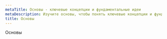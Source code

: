 ```yaml
---
metaTitle: Основы - ключевые концепции и фундаментальные идеи
metaDescription: Изучите основы, чтобы понять ключевые концепции и фундаментальные идеи в выбранной области
title: Основы
---
```

Основы